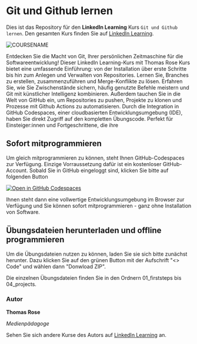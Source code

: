 # Git und Github lernen

Dies ist das Repository für den **LinkedIn Learning** Kurs `Git und Github lernen`. Den gesamten Kurs finden Sie auf [LinkedIn Learning][lil-course-url].

![COURSENAME][lil-thumbnail-url] 

Entdecken Sie die Macht von Git, Ihrer persönlichen Zeitmaschine für die Softwareentwicklung! Dieser LinkedIn Learning-Kurs mit Thomas Rose Kurs bietet eine umfassende Einführung: von der Installation über erste Schritte bis hin zum Anlegen und Verwalten von Repositories. Lernen Sie, Branches zu erstellen, zusammenzuführen und Merge-Konflikte zu lösen. Erfahren Sie, wie Sie Zwischenstände sichern, häufig genutzte Befehle meistern und Git mit künstlicher Intelligenz kombinieren. Außerdem tauchen Sie in die Welt von GitHub ein, um Repositories zu pushen, Projekte zu klonen und Prozesse mit Github Actions zu automatisieren. Durch die Integration in GitHub Codespaces, einer cloudbasierten Entwicklungsumgebung (IDE), haben Sie direkt Zugriff auf den kompletten Übungscode. Perfekt für Einsteiger:innen und Fortgeschrittene, die ihre 

## Sofort mitprogrammieren

Um gleich mitprogrammieren zu können, steht Ihnen GitHub-Codespaces zur Verfügung. 
Einzige Vorraussetzung dafür ist ein kostenloser GitHub-Account.
Sobald Sie in GitHub eingeloggt sind, klicken Sie bitte auf folgenden Button

[![Open in GitHub Codespaces](https://github.com/codespaces/badge.svg)](https://codespaces.new/LinkedInLearning/learning-web-techniques-4-javascript-4412081)

Ihnen steht dann eine vollwertige Entwicklungsumgebung im Browser zur Verfügung und Sie können
sofort mitprogrammieren - ganz ohne Installation von Software.

## Übungsdateien herunterladen und offline programmieren

Um die Übungsdateien nutzen zu können, laden Sie sie sich bitte zunächst herunter.
Dazu klicken Sie auf den grünen Button mit der Aufschrift "<> Code" 
und wählen dann "Donwload ZIP".

Die einzelnen Übungsdateien finden Sie in den Ordnern 01_firststeps bis 04_projects.

### Autor

**Thomas Rose**

_Medienpädagoge_

Sehen Sie sich andere Kurse des Autors auf [LinkedIn Learning](https://www.linkedin.com/learning/instructors/thomas-rose) an.

[0]: # (Replace these placeholder URLs with actual course URLs)
[lil-course-url]: https://www.linkedin.com/learning/git-und-github-lernen-26169819
[lil-thumbnail-url]: https://media.licdn.com/dms/image/v2/D4D0DAQG6gwZK-9-X4Q/learning-public-crop_675_1200/B4DZk0cRxHIYAY-/0/1757521452895?e=2147483647&v=beta&t=QTZ3Sq5TsMHOUDeLm3P7jUlI562oaOuG1cWQcdvzR3I

